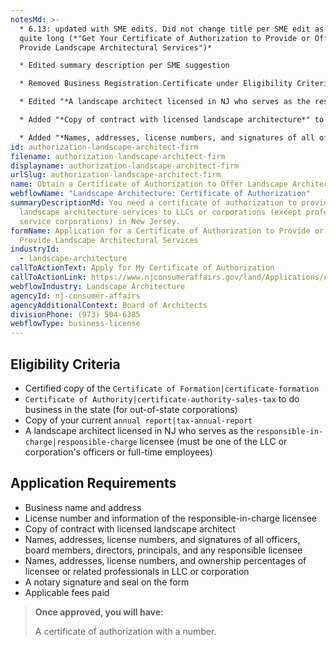 ```yaml
---
notesMd: >-
  * 6.13: updated with SME edits. Did not change title per SME edit as it was
  quite long (*"Get Your Certificate of Authorization to Provide or Offer to
  Provide Landscape Architectural Services")*

  * Edited summary description per SME suggestion

  * Removed Business Registration Certificate under Eligibility Criteria (SME crossed this out)

  * Edited "*A landscape architect licensed in NJ who serves as the responsible-in-charge licensee"* to include "*(must be one of the LLC or corporation's officers or full-time employees)"* per SME edit

  * Added "*Copy of contract with licensed landscape architecture*" to application reqs per SME 

  * Added "*Names, addresses, license numbers, and signatures of all officers, board members, directors, principals, and any responsible licensee*" and "*Names, addresses, license numbers, and ownership percentages of licensee or related professionals in LLC or corporation*" to application reqs per SME
id: authorization-landscape-architect-firm
filename: authorization-landscape-architect-firm
displayname: authorization-landscape-architect-firm
urlSlug: authorization-landscape-architect-firm
name: Obtain a Certificate of Authorization to Offer Landscape Architectural Services
webflowName: "Landscape Architecture: Certificate of Authorization"
summaryDescriptionMd: You need a certificate of authorization to provide
  landscape architecture services to LLCs or corporations (except professional
  service corporations) in New Jersey.
formName: Application for a Certificate of Authorization to Provide or Offer to
  Provide Landscape Architectural Services
industryId:
  - landscape-architecture
callToActionText: Apply for My Certificate of Authorization
callToActionLink: https://www.njconsumeraffairs.gov/land/Applications/Application-for-a-Certificate-of-Authorization-to-Provide-or-Offer-to-Provide-Landscape-Architectural-Services.pdf
webflowIndustry: Landscape Architecture
agencyId: nj-consumer-affairs
agencyAdditionalContext: Board of Architects
divisionPhone: (973) 504-6385
webflowType: business-license
---
```

## Eligibility Criteria

* Certified copy of the `Certificate of Formation|certificate-formation` 
*  `Certificate of Authority|certificate-authority-sales-tax` to do business in the state (for out-of-state corporations)
* Copy of your current `annual report|tax-annual-report` 
* A landscape architect licensed in NJ who serves as the `responsible-in-charge|responsible-charge` licensee (must be one of the LLC or corporation's officers or full-time employees)

## Application Requirements

* Business name and address
* License number and information of the responsible-in-charge licensee
* Copy of contract with licensed landscape architect
* Names, addresses, license numbers, and signatures of all officers, board members, directors, principals, and any responsible licensee
* Names, addresses, license numbers, and ownership percentages of licensee or related professionals in LLC or corporation
* A notary signature and seal on the form
* Applicable fees paid

> **Once approved, you will have:**
>
> A certificate of authorization with a number.